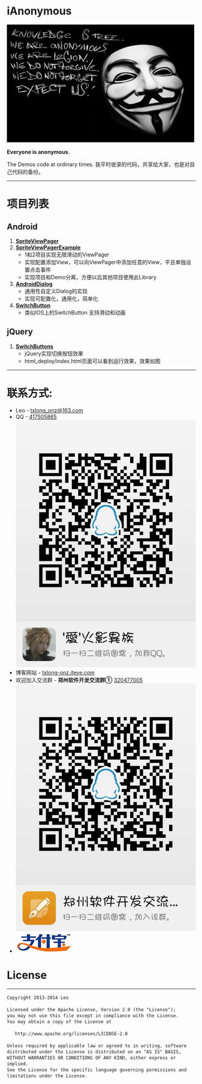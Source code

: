 iAnonymous
==========
![Screen](https://github.com/txlong/iAnonymous/raw/master/anonymous-logo.png)

**Everyone is anonymous.**

The Demos code at ordinary times.
我平时收录的代码，共享给大家，也是对自己代码的备份。

---
# 项目列表

## Android
1. **[SpriteViewPager](https://github.com/txlong/iAnonymous/tree/master/Android/SpiteViewPager)**
2. **[SpriteViewPagerExample](https://github.com/txlong/iAnonymous/tree/master/Android/SpriteViewPagerExample)**
	* 1和2项目实现无限滑动的ViewPager
	* 实现配置添加View，可以向ViewPager中添加任意的View，平且单独设置点击事件
	* 实现项目和Demo分离，方便以后其他项目使用此Library
3. **[AndroidDialog](https://github.com/txlong/iAnonymous/tree/master/Android/AndroidDialog)**
	* 通用性自定义Dialog的实现
	* 实现可配置化，通用化，简单化
4. **[SwitchButton](https://github.com/txlong/iAnonymous/tree/master/Android/SwitchButton)**
	* 类似IOS上的SwitchButton 支持滑动和动画

## jQuery
1. **[SwitchButtons](https://github.com/txlong/iAnonymous/tree/master/jQuery/SwitchButtons)**
	* jQuery实现切换按钮效果
	* html_deploy/index.html页面可以看到运行效果，效果如图

---
# 联系方式:

* Leo - [txlong_onz@163.com][1]
* QQ - [417505865][2]<br/>
![Screen](https://github.com/txlong/iAnonymous/raw/master/screenshot-01.jpg)
* 博客网站 - [txlong-onz.iteye.com][3]
* 欢迎加入交流群 - **郑州软件开发交流群①** [320477005][4]<br/>
![Screen](https://github.com/txlong/iAnonymous/raw/master/screenshot-02.jpg)
* [![support me](https://github.com/txlong/iAnonymous/raw/master/anonymous-alipay.png)](https://me.alipay.com/iananymous)

# License
-------

    Copyright 2013-2014 Leo

    Licensed under the Apache License, Version 2.0 (the "License");
    you may not use this file except in compliance with the License.
    You may obtain a copy of the License at

       http://www.apache.org/licenses/LICENSE-2.0

    Unless required by applicable law or agreed to in writing, software
    distributed under the License is distributed on an "AS IS" BASIS,
    WITHOUT WARRANTIES OR CONDITIONS OF ANY KIND, either express or implied.
    See the License for the specific language governing permissions and
    limitations under the License.

[1]: mailto://txlong_onz@163.com
[2]: tencent://message/?uin=417505865&Menu=yes
[3]: http://txlong-onz.iteye.com
[4]: http://qun.qq.com/#jointhegroup/gid/320477005
[5]: https://me.alipay.com/iananymous